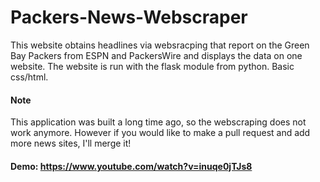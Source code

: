# Packers-News-Webscraper
This website obtains headlines via websracping that report on the Green Bay Packers from ESPN and PackersWire and displays the data on one website. The website is run with the flask module from python. Basic css/html.


#### Note
This application was built a long time ago, so the webscraping does not work anymore. However if you would like to make a pull request and add more news sites, I'll merge it! 

#### Demo: https://www.youtube.com/watch?v=inuqe0jTJs8
